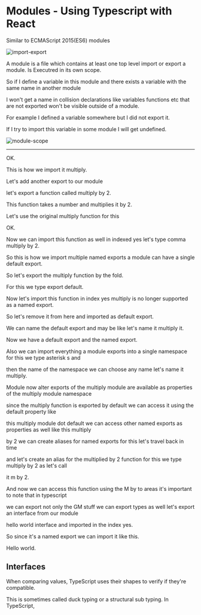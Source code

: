 # Modules - Using Typescript with React

Similar to ECMAScript 2015(ES6) modules

![import-export](https://i.imgur.com/QdpRNkf.png)

A module is a file which contains at least one top level import or export a module.
Is Executred in its own scope.


So if I define a variable in this module and there exists a variable with the same name in another module

I won't get a name in collision declarations like variables functions etc that are not exported won't be visible outside of a module.

For example I defined a variable somewhere but I did not export it.

If I try to import this variable in some module I will get undefined.

![module-scope](https://i.imgur.com/eXvBxr8.png)


-----

OK.

This is how we import it multiply.

Let's add another export to our module

let's export a function called multiply by 2.

This function takes a number and multiplies it by 2.

Let's use the original multiply function for this

OK.

Now we can import this function as well in indexed yes let's type comma multiply by 2.

So this is how we import multiple named exports a module can have a single default export.

So let's export the multiply function by the fold.

For this we type export default.

Now let's import this function in index yes multiply is no longer supported as a named export.

So let's remove it from here and imported as default export.

We can name the default export and may be like let's name it multiply it.

Now we have a default export and the named export.

Also we can import everything a module exports into a single namespace for this we type asterisk s and

then the name of the namespace we can choose any name let's name it multiply.

Module now alter exports of the multiply module are available as properties of the multiply module namespace

since the multiply function is exported by default we can access it using the default property like

this multiply module dot default we can access other named exports as properties as well like this multiply

by 2 we can create aliases for named exports for this let's travel back in time

and let's create an alias for the multiplied by 2 function for this we type multiply by 2 as let's call

it m by 2.

And now we can access this function using the M by to areas it's important to note that in typescript

we can export not only the GM stuff we can export types as well let's export an interface from our module

hello world interface and imported in the index yes.

So since it's a named export we can import it like this.

Hello world.

## Interfaces 

When comparing values, TypeScript uses their shapes to verify if they're compatible.

This is sometimes called duck typing or a structural sub typing. In TypeScript,